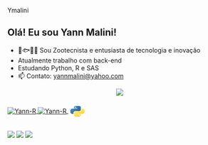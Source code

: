  Ymalini
## Olá! Eu sou Yann Malini!
- 🐷🐟🦐🦀 Sou Zootecnista e entusiasta de tecnologia e  inovação 
- Atualmente trabalho com back-end
- Estudando Python, R e SAS
- 📫 Contato: yannmalini@yahoo.com

<div align="center">
  <a href="https://github.com/yannmalini">
  <img height="180em" src="https://github-readme-stats.vercel.app/api?username=yannmalini&show_icons=false&theme=dracula&include_all_commits=true&count_private=true"/>
</div>
<div style="display: inline_block"><br>

  <img align="center" alt="Yann-R" height="30" width="40" src="https://cdn.jsdelivr.net/gh/devicons/devicon/icons/rstudio/rstudio-original.svg" />
  <img align="center" alt="Yann-R" height="30" width="40" src="https://cdn.jsdelivr.net/gh/devicons/devicon/icons/r/r-original.svg" />
  <img align="center" alt="Yann-Python" height="30" width="40" src="https://raw.githubusercontent.com/devicons/devicon/master/icons/python/python-original.svg">
</div>

  ##

<div> 
 <a href="https://discord.com/channels/@me" target="_blank"><img src="https://img.shields.io/badge/Discord-7289DA?style=for-the-badge&logo=discord&logoColor=white" target="_blank"></a> 
  <a href = "mailto:yannmalini02@gmail.com"><img src="https://img.shields.io/badge/-Gmail-%23333?style=for-the-badge&logo=gmail&logoColor=white" target="_blank"></a>
  <a href="https://www.linkedin.com/in/yann-malini/" target="_blank"><img src="https://img.shields.io/badge/-LinkedIn-%230077B5?style=for-the-badge&logo=linkedin&logoColor=white" target="_blank"></a> 



</div>
